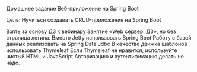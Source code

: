 Домашнее задание
Веб-приложение на Spring Boot

Цель:
Нучиться создавать CRUD-приложения на Spring Boot

Взять за основу ДЗ к вебинару Занятие «Web сервер. ДЗ», но без страница логина.
Вместо Jetty использовать Spring Boot
Работу с базой данных реализовать на Spring Data Jdbc
В качестве движка шаблонов использовать Thymeleaf Если Thymeleaf не нравится, используйте чистый HTML и JavaScript
Авторизацию и аутентификацию делать не надо.